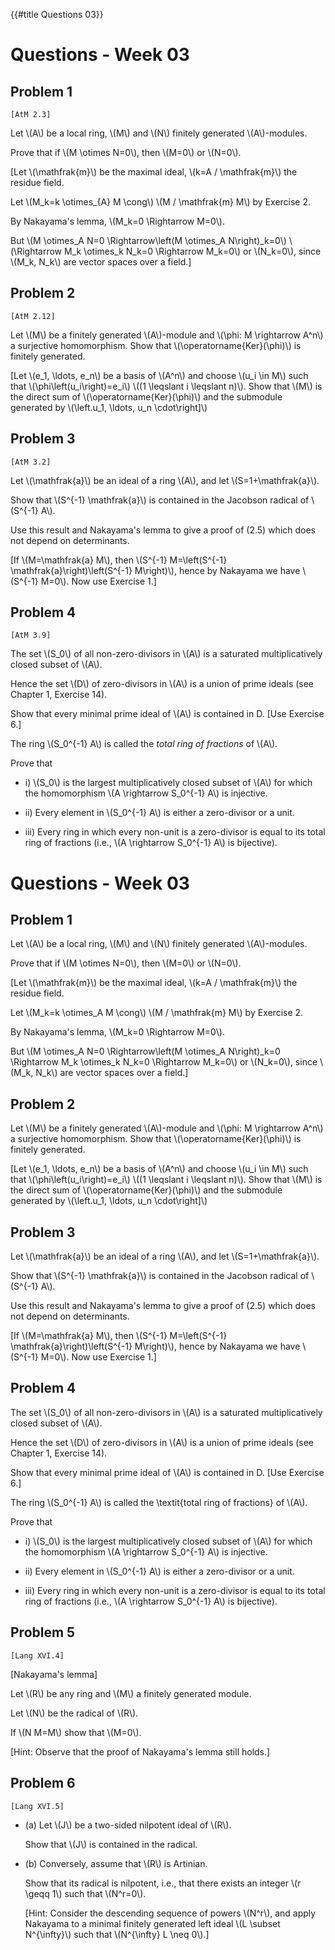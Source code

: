 {{#title Questions 03}}

# Questions - Week 03

## Problem 1

`[AtM 2.3]`

Let \\(A\\) be a local ring, \\(M\\) and \\(N\\) finitely generated \\(A\\)-modules.

Prove that if \\(M \otimes N=0\\), then \\(M=0\\) or \\(N=0\\).

[Let \\(\mathfrak{m}\\) be the maximal ideal, \\(k=A / \mathfrak{m}\\) the residue field.

Let \\(M\_k=k \otimes\_{A} M \cong\\) \\(M / \mathfrak{m} M\\) by Exercise 2.

By Nakayama's lemma, \\(M\_k=0 \Rightarrow M=0\\).

But \\(M \otimes\_A N=0 \Rightarrow\left(M \otimes\_A N\right)\_k=0\\) \\(\Rightarrow M\_k \otimes\_k N\_k=0 \Rightarrow M\_k=0\\) or \\(N\_k=0\\),
since \\(M\_k, N\_k\\) are vector spaces over a field.]

## Problem 2

`[AtM 2.12]`

Let \\(M\\) be a finitely generated \\(A\\)-module and \\(\phi: M \rightarrow A^n\\) a surjective homomorphism. Show that \\(\operatorname{Ker}(\phi)\\) is finitely generated.

[Let \\(e\_1, \ldots, e\_n\\) be a basis of \\(A^n\\) and choose \\(u\_i \in M\\) such that \\(\phi\left(u\_i\right)=e\_i\\) \\((1 \leqslant i \leqslant n)\\). Show that \\(M\\) is the direct sum of \\(\operatorname{Ker}(\phi)\\) and the submodule generated by \\(\left.u\_1, \ldots, u\_n \cdot\right]\\)

## Problem 3

`[AtM 3.2]`

Let \\(\mathfrak{a}\\) be an ideal of a ring \\(A\\), and let \\(S=1+\mathfrak{a}\\).

Show that \\(S^{-1} \mathfrak{a}\\) is contained in the Jacobson radical of \\(S^{-1} A\\).

Use this result and Nakayama's lemma to give a proof of (2.5) which does not depend on determinants.

[If \\(M=\mathfrak{a} M\\), then \\(S^{-1} M=\left(S^{-1} \mathfrak{a}\right)\left(S^{-1} M\right)\\), hence by Nakayama we have \\(S^{-1} M=0\\). Now use Exercise 1.]

## Problem 4

`[AtM 3.9]`

The set \\(S\_0\\) of all non-zero-divisors in \\(A\\) is a saturated multiplicatively closed subset of \\(A\\).

Hence the set \\(D\\) of zero-divisors in \\(A\\) is a union of prime ideals (see Chapter 1, Exercise 14).

Show that every minimal prime ideal of \\(A\\) is contained in D. [Use Exercise 6.]

The ring \\(S\_0^{-1} A\\) is called the *total ring of fractions* of \\(A\\).

Prove that


* i) \\(S\_0\\) is the largest multiplicatively closed subset of \\(A\\) for which the homomorphism \\(A \rightarrow S\_0^{-1} A\\) is injective.

* ii) Every element in \\(S\_0^{-1} A\\) is either a zero-divisor or a unit.

* iii) Every ring in which every non-unit is a zero-divisor is equal to its total ring of fractions (i.e., \\(A \rightarrow S\_0^{-1} A\\) is bijective).


# Questions - Week 03

## Problem 1

Let \\(A\\) be a local ring, \\(M\\) and \\(N\\) finitely generated \\(A\\)-modules.

Prove that if \\(M \otimes N=0\\), then \\(M=0\\) or \\(N=0\\).

[Let \\(\mathfrak{m}\\) be the maximal ideal, \\(k=A / \mathfrak{m}\\) the residue field.

Let \\(M\_k=k \otimes\_A M \cong\\) \\(M / \mathfrak{m} M\\) by Exercise 2.

By Nakayama's lemma, \\(M\_k=0 \Rightarrow M=0\\).

But \\(M \otimes\_A N=0 \Rightarrow\left(M \otimes\_A N\right)\_k=0 \Rightarrow M\_k \otimes\_k N\_k=0 \Rightarrow M\_k=0\\) or \\(N\_k=0\\),
since \\(M\_k, N\_k\\) are vector spaces over a field.]

## Problem 2

Let \\(M\\) be a finitely generated \\(A\\)-module and \\(\phi: M \rightarrow A\^n\\) a surjective homomorphism. Show that \\(\operatorname{Ker}(\phi)\\) is finitely generated.

[Let \\(e\_1, \ldots, e\_n\\) be a basis of \\(A\^n\\) and choose \\(u\_i \in M\\) such that \\(\phi\left(u\_i\right)=e\_i\\) \\((1 \leqslant i \leqslant n)\\). Show that \\(M\\) is the direct sum of \\(\operatorname{Ker}(\phi)\\) and the submodule generated by \\(\left.u\_1, \ldots, u\_n \cdot\right]\\)

## Problem 3

Let \\(\mathfrak{a}\\) be an ideal of a ring \\(A\\), and let \\(S=1+\mathfrak{a}\\).

Show that \\(S\^{-1} \mathfrak{a}\\) is contained in the Jacobson radical of \\(S\^{-1} A\\).

Use this result and Nakayama's lemma to give a proof of (2.5) which does not depend on determinants.

[If \\(M=\mathfrak{a} M\\), then \\(S\^{-1} M=\left(S\^{-1} \mathfrak{a}\right)\left(S\^{-1} M\right)\\), hence by Nakayama we have \\(S\^{-1} M=0\\). Now use Exercise 1.]

## Problem 4

The set \\(S\_0\\) of all non-zero-divisors in \\(A\\) is a saturated multiplicatively closed subset of \\(A\\).

Hence the set \\(D\\) of zero-divisors in \\(A\\) is a union of prime ideals (see Chapter 1, Exercise 14).

Show that every minimal prime ideal of \\(A\\) is contained in D. [Use Exercise 6.]

The ring \\(S\_0\^{-1} A\\) is called the \textit{total ring of fractions} of \\(A\\).

Prove that


* i) \\(S\_0\\) is the largest multiplicatively closed subset of \\(A\\) for which the homomorphism \\(A \rightarrow S\_0\^{-1} A\\) is injective.

* ii) Every element in \\(S\_0\^{-1} A\\) is either a zero-divisor or a unit.

* iii) Every ring in which every non-unit is a zero-divisor is equal to its total ring of fractions (i.e., \\(A \rightarrow S\_0\^{-1} A\\) is bijective).


## Problem 5

`[Lang XVI.4]`

[Nakayama's lemma]

Let \\(R\\) be any ring and \\(M\\) a finitely generated module.

Let \\(N\\) be the radical of \\(R\\).

If \\(N M=M\\) show that \\(M=0\\).

[Hint: Observe that the proof of Nakayama's lemma still holds.]

## Problem 6

`[Lang XVI.5]`

* (a) Let \\(J\\) be a two-sided nilpotent ideal of \\(R\\).

    Show that \\(J\\) is contained in the radical.

* (b) Conversely, assume that \\(R\\) is Artinian.

    Show that its radical is nilpotent, i.e., that there exists an integer \\(r \geqq 1\\) such that \\(N\^r=0\\).

    [Hint: Consider the descending sequence of powers \\(N\^r\\), and apply Nakayama to a minimal finitely generated left ideal \\(L \subset N\^{\infty}\\) such that \\(N\^{\infty} L \neq 0\\).]
